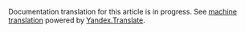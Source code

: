 Documentation translation for this article is in progress.
See
[machine translation](https://z5h64q92x9.net/proxy_u/ru-en.en/http/hhru.github.io/api/rendered-docs/docs/employer_departments.md.html) powered by
[Yandex.Translate](https://translate.yandex.com/translate).
